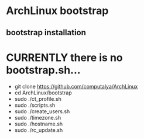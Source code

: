 # ArchLinux bootstrap

## bootstrap installation
# CURRENTLY there is no bootstrap.sh... 

* git clone https://github.com/computalya/ArchLinux
* cd ArchLinux/bootstrap
* sudo ./ct_profile.sh
* sudo ./scripts.sh
* sudo ./create_users.sh
* sudo ./timezone.sh
* sudo ./hostname.sh
* sudo ./rc_update.sh
